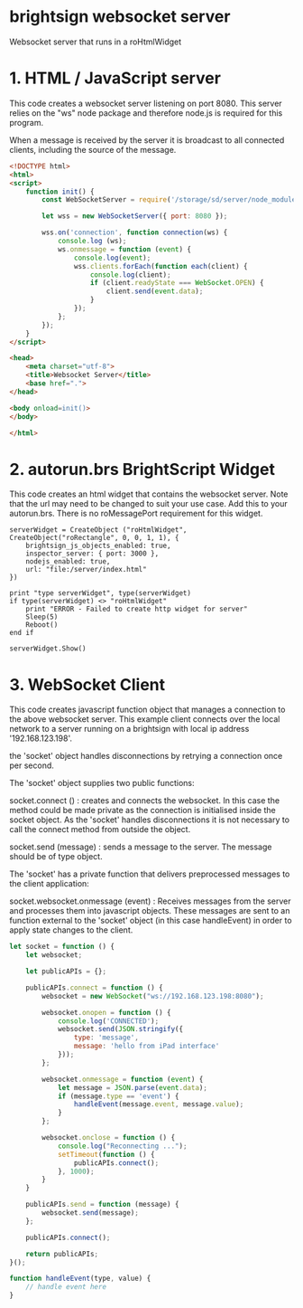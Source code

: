# brightsign websocket server
 Websocket server that runs in a roHtmlWidget
 
 # 1. HTML / JavaScript server
 
This code creates a websocket server listening on port 8080. This server relies on the "ws" node package and therefore node.js is required for this program.

When a message is received by the server it is broadcast to all connected clients, including the source of the message.
 
```html
<!DOCTYPE html>
<html>
<script>
    function init() {
        const WebSocketServer = require('/storage/sd/server/node_modules/ws').Server;

        let wss = new WebSocketServer({ port: 8080 });

        wss.on('connection', function connection(ws) {
            console.log (ws);
            ws.onmessage = function (event) {
                console.log(event);
                wss.clients.forEach(function each(client) {
                    console.log(client);
                    if (client.readyState === WebSocket.OPEN) {
                        client.send(event.data);
                    }
                });
            };
        });
    }
</script>

<head>
    <meta charset="utf-8">
    <title>Websocket Server</title>
    <base href=".">
</head>

<body onload=init()>
</body>

</html>
```

# 2. autorun.brs BrightScript Widget

This code creates an html widget that contains the websocket server. Note that the url may need to be changed to suit your use case. Add this to your autorun.brs. There is no roMessagePort requirement for this widget.

```brightscript
serverWidget = CreateObject ("roHtmlWidget", CreateObject("roRectangle", 0, 0, 1, 1), {
    brightsign_js_objects_enabled: true,
    inspector_server: { port: 3000 },
    nodejs_enabled: true,
    url: "file:/server/index.html"
})

print "type serverWidget", type(serverWidget)
if type(serverWidget) <> "roHtmlWidget"
    print "ERROR - Failed to create http widget for server"
    Sleep(5)
    Reboot()
end if

serverWidget.Show()
```

# 3. WebSocket Client

This code creates javascript function object that manages a connection to the above websocket server. This example client connects over the local network to a server running on a brightsign with local ip address '192.168.123.198'.

the 'socket' object handles disconnections by retrying a connection once per second.

The 'socket' object supplies two public functions:

socket.connect () :  creates and connects the websocket. In this case the method could be made private as the connection is initialised inside the socket object. As the 'socket' handles disconnections it is not necessary to call the connect method from outside the object.

socket.send (message) : sends a message to the server. The message should be of type object.

The 'socket' has a private function that delivers preprocessed messages to the client application:

socket.websocket.onmessage (event) : Receives messages from the server and processes them into javascript objects. These messages are sent to an function external to the 'socket' object (in this case handleEvent) in order to apply state changes to the client.

```javascript
let socket = function () {
    let websocket;

    let publicAPIs = {};

    publicAPIs.connect = function () {
        websocket = new WebSocket("ws://192.168.123.198:8080");

        websocket.onopen = function () {
            console.log('CONNECTED');
            websocket.send(JSON.stringify({
                type: 'message',
                message: 'hello from iPad interface'
            }));
        };

        websocket.onmessage = function (event) {
            let message = JSON.parse(event.data);
            if (message.type == 'event') {
                handleEvent(message.event, message.value);
            }
        };

        websocket.onclose = function () {
            console.log("Reconnecting ...");
            setTimeout(function () {
                publicAPIs.connect();
            }, 1000);
        }
    }

    publicAPIs.send = function (message) {
        websocket.send(message);
    };

    publicAPIs.connect();

    return publicAPIs;
}();

function handleEvent(type, value) {
	// handle event here
}
```
